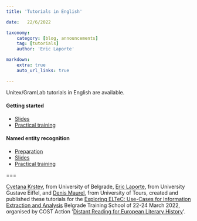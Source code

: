 ```yaml
---
title: 'Tutorials in English'

date:   22/6/2022

taxonomy:
    category: [blog, announcements]
    tag: [tutorials]
    author: 'Eric Laporte'    

markdown:
    extra: true
    auto_url_links: true

---
```


Unitex/GramLab tutorials in English are available.

#### Getting started

- [Slides](https://infolingu.univ-mlv.fr/english/unitex/local-grammar-graphs.pdf)
- [Practical training](https://infolingu.univ-mlv.fr/english/unitex/getting-started.pdf)

#### Named entity recognition

- [Preparation](https://infolingu.univ-mlv.fr/english/unitex/Unitex_install.pdf)
- [Slides](https://infolingu.univ-mlv.fr/english/unitex/Unitex_NER.pdf)
- [Practical training](https://infolingu.univ-mlv.fr/english/unitex/Unitex_NER_exercises.pdf)

===

[Cvetana Krstev](http://poincare.matf.bg.ac.rs/~cvetana/index_en.html), from University of Belgrade, [Eric Laporte](http://igm.univ-mlv.fr/~laporte/), from University Gustave Eiffel, and [Denis Maurel](https://www.univ-tours.fr/annuaire/m-denis-maurel), from University of Tours, created and published these tutorials for the [Exploring ELTeC:  Use-Cases for Information Extraction and Analysis](https://www.distant-reading.net/call-for-belgrade-training-school-exploring-eltec-use-cases-for-information-extraction-and-analysis/) Belgrade Training School of 22-24 March 2022, organised by COST Action '[Distant Reading for European Literary History](https://www.distant-reading.net/)'.
